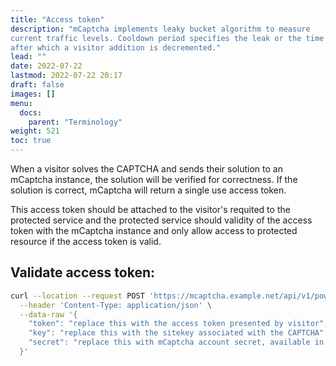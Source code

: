 ```yaml
---
title: "Access token"
description: "mCaptcha implements leaky bucket algorithm to measure
current traffic levels. Cooldown period specifies the leak or the time
after which a visitor addition is decremented."
lead: ""
date: 2022-07-22
lastmod: 2022-07-22 20:17
draft: false
images: []
menu:
  docs:
    parent: "Terminology"
weight: 521
toc: true
---
```


When a visitor solves the CAPTCHA and sends their solution to an
mCaptcha instance, the solution will be verified for correctness. If the
solution is correct, mCaptcha will return a single use access token.

This access token should be attached to the visitor's requited to the
protected service and the protected service should validity of the
access token with the mCaptcha instance and only allow access to
protected resource if the access token is valid.

## Validate access token:

```bash
curl --location --request POST 'https://mcaptcha.example.net/api/v1/pow/siteverify' \
  --header 'Content-Type: application/json' \
  --data-raw '{
    "token": "replace this with the access token presented by visitor",
    "key": "replace this with the sitekey associated with the CAPTCHA"
    "secret": "replace this with mCaptcha account secret, available in settings"
  }'
```
